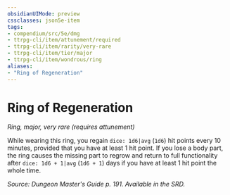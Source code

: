 ```yaml
---
obsidianUIMode: preview
cssclasses: json5e-item
tags:
- compendium/src/5e/dmg
- ttrpg-cli/item/attunement/required
- ttrpg-cli/item/rarity/very-rare
- ttrpg-cli/item/tier/major
- ttrpg-cli/item/wondrous/ring
aliases: 
- "Ring of Regeneration"
---
```

# Ring of Regeneration
*Ring, major, very rare (requires attunement)*  


While wearing this ring, you regain `dice: 1d6|avg` (`1d6`) hit points every 10 minutes, provided that you have at least 1 hit point. If you lose a body part, the ring causes the missing part to regrow and return to full functionality after `dice: 1d6 + 1|avg` (`1d6 + 1`) days if you have at least 1 hit point the whole time.

*Source: Dungeon Master's Guide p. 191. Available in the SRD.*